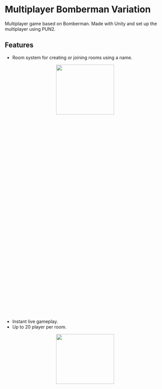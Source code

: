 # Multiplayer Bomberman Variation

Multiplayer game based on Bomberman. Made with Unity and set up the multiplayer using PUN2.


## Features

- Room system for creating or joining rooms using a name.
  
 <p align="center">
<img width="60%" height="20%" src="https://github.com/user-attachments/assets/637bb854-ea83-4b4f-a267-1b2fffa4353b">
</p>

- Instant live gameplay.  
- Up to 20 player per room.

<p align="center">
<img width="60%" height="20%" src="https://github.com/user-attachments/assets/089db48a-02a6-4fd6-becb-2f60f05864da">
</p>



  

